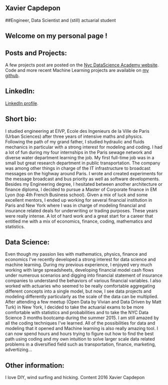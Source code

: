 ## Xavier Capdepon
##Engineer, Data Scientist and (still) actuarial student

## Welcome on my personal page !

## Posts and Projects:
A few projects post are posted on the [Nyc DataScience Academy website](http://blog.nycdatascience.com/author/chabir/).
Code and more recent Machine Learning projects are available on [my github](https://github.com/chabir).

## LinkedIn:
[LinkedIn profile](https://www.linkedin.com/xcapdepon).

## Short bio:
I studied engineering at EIVP, Ecole des Ingenieurs de la Ville de Paris (Urban Sciences) after three years of intensive maths and physics. Following the path of my grand father, I studied hydraulic and fluids mechanics in particular with a strong interest for modeling and coding. I had a lot of fun during my four internships in the Paris sewage network and diverse water department learning the job. My first full-time job was in a small but great research department in public transportation. The company was among other things in charge of the IT infrastructure to broadcast messages on the highway around Paris. I wrote and created experiments for the message broadcast and bus priority as well as software developments. Besides my Engineering degree, I hesitated between another architecture or finance diploma, I decided to pursue a Master of Corporate finance in EM Lyon (top 4th French Business school). Given a mix of luck and some excellent mentors, I ended up working for several financial institution in Paris and New York where I was in charge of modeling financial and insurance related deals for underwriting or trading purposes. These years were really intense. A lot of hard work and a great start for a career that entitled me with a mix of economics, finance, coding, mathematics and statistics.

## Data Science:
Even though my passion lies with mathematics, physics, finance and economics I've recently developed a strong interest for data science and machine learning. During my previous experience, I enjoyed very much working with large spreadsheets, developing financial model cash flows under numerous scenarios and digging into financial statement of insurance companies to understand the behaviors of various financial variables. I also worked with actuaries who seemed to be really comfortable aggregating different concepts into a single model, but now, I see data projects and modeling differently particularly as the scale of the data can be multiplied. After attending a few meetup (Open Data by Vivian and Data Driven by Matt Turk) in New York, I decided to take the actuarial exams to be more comfortable with statistics and probabilities and to take the NYC Data Science 3 months bootcamp during the summer 2015. I am still amazed by all the coding techniques I've learned. All of the possibilities for data and modeling that it opened and Machine learning is also really amazing tool. I can now spend hours and hours trying to figure out how to find the best path using coding and my own intuition to solve larger scale data related problems in a diversified field such as transportation, finance, marketing, advertizing...

## Other information:
I love DIY, wind surfing and hicking. 
Content 2016 Xavier Capdepon
